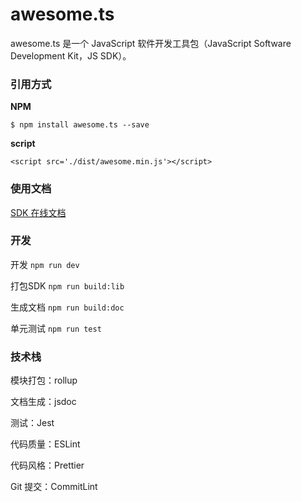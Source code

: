 # awesome.ts

awesome.ts 是一个 JavaScript 软件开发工具包（JavaScript Software Development Kit，JS SDK）。

### 引用方式

**NPM**

`$ npm install awesome.ts --save`

**script**

`<script src='./dist/awesome.min.js'></script>`

### 使用文档

[SDK 在线文档](https://cengbin.github.io/awesome/)

### 开发

开发 `npm run dev`

打包SDK `npm run build:lib`

生成文档 `npm run build:doc`

单元测试 `npm run test`

### 技术栈

模块打包：rollup

文档生成：jsdoc

测试：Jest

代码质量：ESLint

代码风格：Prettier

Git 提交：CommitLint